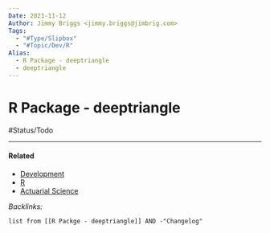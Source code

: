 ```yaml
---
Date: 2021-11-12
Author: Jimmy Briggs <jimmy.briggs@jimbrig.com>
Tags:
  - "#Type/Slipbox"
  - "#Topic/Dev/R"
Alias:
  - R Package - deeptriangle
  - deeptriangle
---
```


# R Package - deeptriangle

\#Status/Todo 

---

#### Related

* [Development](../MOCs/Development.md)
* [R](../MOCs/R.md)
* [Actuarial Science](../MOCs/Actuarial%20Science.md)

*Backlinks:*

````dataview
list from [[R Packge - deeptriangle]] AND -"Changelog"
````
